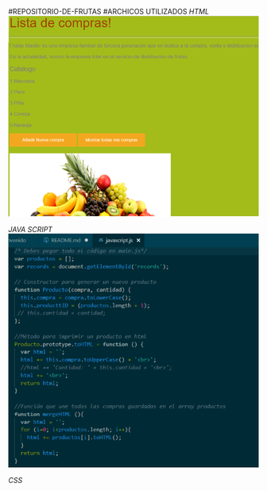 #REPOSITORIO-DE-FRUTAS
#ARCHICOS UTILIZADOS
*HTML*
![Alt-Text](img/html.png)

*JAVA SCRIPT*
![Alt-Text](img/js.png)

*CSS*

